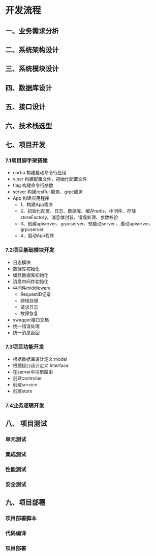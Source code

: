 # 开发流程


## 一、业务需求分析

## 二、系统架构设计

## 三、系统模块设计

## 四、数据库设计

## 五、接口设计

## 六、技术栈选型

## 七、项目开发

### 7.1项目脚手架搭建

- corba 构建启动命令行应用
- viper 构建配置文件，初始化配置文件
- flag 构建命令行参数
- server 构建restful 服务、grpc服务
- App 构建应用程序 
  - 1、构建App程序
  - 2、初始化配置、日志、数据库、缓存redis、中间件、存储storeFactory、消息体封装、错误处理、参数校验
  - 3、创建apiserver、grpcserver、预启动server 、启动apiserver、grpcserver
  - 4、启动App程序

### 7.2项目基础模块开发

- 日志模块
- 数据库初始化
- 缓存数据库初始化
- 消息中间件初始化
- 中间件middleware
  - RequestID记录
  - 跨域处理
  - 请求日志
  - 故障恢复
- swagger接口文档
- 统一错误处理
- 统一消息返回

### 7.3项目功能开发
- 根据数据库设计定义 model
- 根据接口设计定义 Interface
- 在server中注册路由
- 创建controller
- 创建service
- 创建store

### 7.4业务逻辑开发



## 八、 项目测试
### 单元测试
### 集成测试
### 性能测试
### 安全测试

## 九、项目部署
### 项目部署脚本
### 代码编译
### 项目部署

